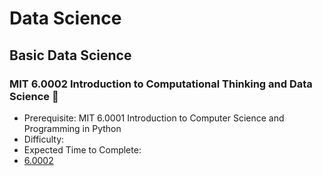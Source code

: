 # Data Science
## Basic Data Science

### MIT 6.0002 Introduction to Computational Thinking and Data Science 🎯
- Prerequisite: MIT 6.0001 Introduction to Computer Science and Programming in Python
- Difficulty:
- Expected Time to Complete:
- [6.0002](https://ocw.mit.edu/courses/6-0002-introduction-to-computational-thinking-and-data-science-fall-2016/)
